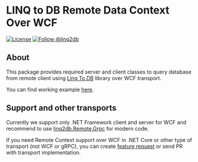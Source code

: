 # LINQ to DB Remote Data Context Over WCF<!-- omit in toc -->

[![License](https://img.shields.io/github/license/linq2db/linq2db)](MIT-LICENSE.txt)
[![Follow @linq2db](https://img.shields.io/twitter/follow/linq2db.svg)](https://twitter.com/linq2db)

## About

This package provides required server and client classes to query database from remote client using [Linq To DB](https://github.com/linq2db/linq2db) library over WCF transport.

You can find working example [here](https://github.com/linq2db/linq2db/tree/master/Examples\Remote\Wcf).

## Support and other transports

Currently we support only .NET Framework client and server for WCF and recommend to use [linq2db.Remote.Grpc](https://www.nuget.org/packages/linq2db.Remote.Grpc) for modern code.

If you need Remote Context support over WCF in .NET Core or other type of transport (not WCF or gRPC), you can create [feature request](https://github.com/linq2db/linq2db/issues/new) or send PR with transport implementation.
